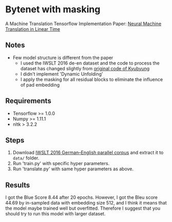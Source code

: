 # Bytenet with masking

A Machine Translation Tensorflow Implementation
Paper: [Neural Machine Translation in Linear Time](https://arxiv.org/abs/1610.10099)

## Notes
  * Few model structure is different from the paper
    * I used the IWSLT 2016 de-en dataset and the code to process the dataset has changed slightly from [original code of Kyubyung](https://github.com/Kyubyong/bytenet_translation)
    * I didn't implement 'Dynamic Unfolding'
    * I apply the masking for all residual blocks to eliminate the influence of pad embedding

## Requirements

  * Tensorflow >= 1.0.0
  * Numpy >= 1.11.1
  * nltk > 3.2.2

## Steps

1. Download [IWSLT 2016 German–English parallel corpus](https://wit3.fbk.eu/download.php?release=2016-01&type=texts&slang=de&tlang=en) and extract it to `data/` folder.
2. Run 'train.py' with specific hyper parameters.
3. Run 'translate.py' with same hyper parameters as above.

## Results
I got the Blue Score 8.44 after 20 epochs. However, I got the Bleu score 44.69 by in-sampled data with embedding size 512, and I think it means that the model maybe trained well but overfitted. Therefore I suggest that you should try to run this model with larger dataset.